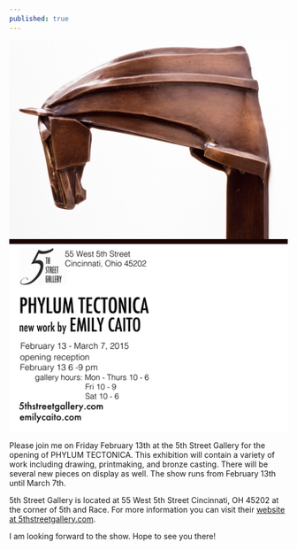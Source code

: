 ```yaml
---
published: true
---
```

[<img alt="PHYLUM TECTONICA" src="/img/uploads/2015/02/flyer_02.jpg" />][1]

Please join me on Friday February 13th at the 5th Street Gallery for the opening of PHYLUM TECTONICA.  This exhibition will contain a variety of work including drawing, printmaking, and bronze casting.  There will be several new pieces on display as well.  The show runs from February 13th until March 7th.

5th Street Gallery is located at 55 West 5th Street Cincinnati, OH 45202 at the corner of 5th and Race.  For more information you can visit their [website at 5thstreetgallery.com](5thstreetgallery.com).  

I am looking forward to the show. Hope to see you there!

[1]: /img/uploads/2015/02/flyer_02.jpg
